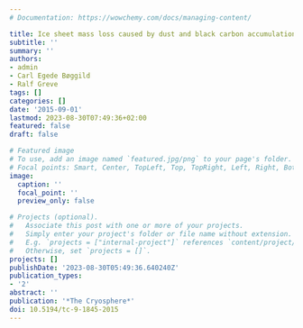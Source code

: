```yaml
---
# Documentation: https://wowchemy.com/docs/managing-content/

title: Ice sheet mass loss caused by dust and black carbon accumulation
subtitle: ''
summary: ''
authors:
- admin
- Carl Egede Bøggild
- Ralf Greve
tags: []
categories: []
date: '2015-09-01'
lastmod: 2023-08-30T07:49:36+02:00
featured: false
draft: false

# Featured image
# To use, add an image named `featured.jpg/png` to your page's folder.
# Focal points: Smart, Center, TopLeft, Top, TopRight, Left, Right, BottomLeft, Bottom, BottomRight.
image:
  caption: ''
  focal_point: ''
  preview_only: false

# Projects (optional).
#   Associate this post with one or more of your projects.
#   Simply enter your project's folder or file name without extension.
#   E.g. `projects = ["internal-project"]` references `content/project/deep-learning/index.md`.
#   Otherwise, set `projects = []`.
projects: []
publishDate: '2023-08-30T05:49:36.640240Z'
publication_types:
- '2'
abstract: ''
publication: '*The Cryosphere*'
doi: 10.5194/tc-9-1845-2015
---
```


